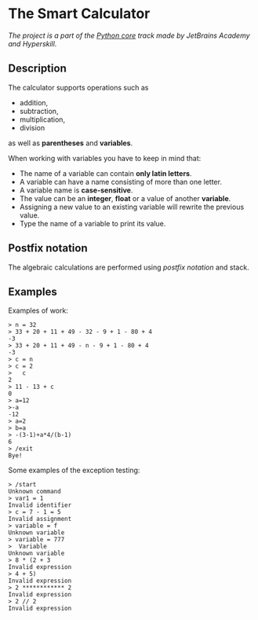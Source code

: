 # The Smart Calculator

_The project is a part of the [Python core](https://hyperskill.org/tracks/2) track made by JetBrains Academy and Hyperskill._

## Description

The calculator supports operations such as 
- addition, 
- subtraction, 
- multiplication,
- division 

as well as __parentheses__ and __variables__.

When working with variables you have to keep in mind that:
- The name of a variable can contain __only latin letters__.
- A variable can have a name consisting of more than one letter.
- A variable name is __case-sensitive__.
- The value can be an __integer__, __float__ or a value of another __variable__.
- Assigning a new value to an existing variable will rewrite the previous value.
- Type the name of a variable to print its value.

## Postfix notation

The algebraic calculations are performed using _postfix notation_ and stack.

## Examples

Examples of work:
```commandline
> n = 32
> 33 + 20 + 11 + 49 - 32 - 9 + 1 - 80 + 4
-3
> 33 + 20 + 11 + 49 - n - 9 + 1 - 80 + 4
-3
> c = n 
> c = 2
>   c   
2
> 11 - 13 + c
0
> a=12
>-a
-12
> a=2
> b=a
> -(3-1)+a*4/(b-1)
6
> /exit
Bye!
```

Some examples of the exception testing:
```commandline
> /start
Unknown command
> var1 = 1
Invalid identifier
> c = 7 - 1 = 5
Invalid assignment
> variable = f
Unknown variable
> variable = 777 
>  Variable
Unknown variable
> 8 * (2 + 3
Invalid expression
> 4 + 5)
Invalid expression
> 2 ************ 2
Invalid expression
> 2 // 2
Invalid expression
```
 
